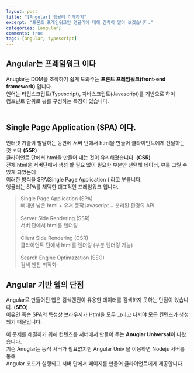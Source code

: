 ```yaml
---
layout: post
title: "[Angular] 앵귤러 이해하기"
excerpt: "프론트 프레임워크인 앵귤러에 대해 간략히 알아 보겠습니다."
categories: [angular]
comments: true
tags: [angular, typescript]
---
```


## Angular는 프레임워크 이다

Anuglar는 DOM을 조작하기 쉽게 도와주는 **프론트 프레임워크(front-end framework)** 입니다. <br>
언어는 타입스크립트(Typescript), 자바스크립트(Javascript)를 기반으로 하며 <br>
컴포넌트 단위로 뷰를 구성하는 특징이 있습니다. <br>
<br>

## Single Page Application (SPA) 이다.

인터넷 기술이 발달하는 동안에 서버 단에서 html을 만들어 클라이언트에게 전달하는 것 보다 **(SSR)** <br>
클라이언트 단에서 html을 만들어 내는 것이 유리해졌습니다. **(CSR)** <br>
전체 html을 서버단에서 생성 할 필요 없이 필요한 부분만 선택해 데이터, 뷰를 그릴 수 있게 되었는데 <br>
이러한 방식을 SPA(Single Page Application ) 라고 부릅니다. <br>
앵귤러는 SPA를 채택한 대표적인 프레임워크 입니다.

> Single Page Application (SPA) <br>
> 뼈대만 남은 html + 유저 동작 javascript + 분리된 환경의 API
> <br><br>
> Server Side Rendering (SSR) <br>
> 서버 단에서 html를 렌더링
> <br><br>
> Client Side Rendering (CSR) <br>
> 클라이언트 단에서 html를 렌더링 (부분 렌더링 가능)
> <br><br>
> Search Engine Optimazation (SEO) <br>
> 검색 엔진 최적화

## Angular 기반 웹의 단점

Angular로 만들어진 웹은 검색엔진이 유용한 데이터를 검색하지 못하는 단점이 있습니다. (**SEO**) <br>
이유인 즉슨 SPA의 특성상 브라우저가 Html을 모두 그리고 나서야 모든 컨텐츠가 생성되기 때문입니다. <br>

이 문제를 해결하기 위해 컨텐츠를 서버에서 만들어 주는 **Anuglar Universal**이 나왔습니다. <br>
기존 Anuglar는 동적 서버가 필요없지만 Angular Univ 을 이용하면 Nodejs 서버를 통해 <br>
Angular 코드가 실행되고 서버 단에서 페이지를 만들어 클라이언트에게 제공합니다. <br>
